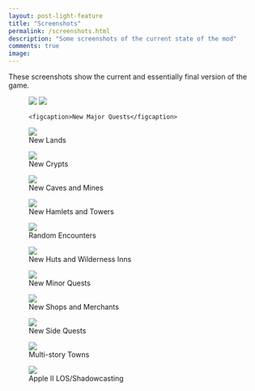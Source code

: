 ```yaml
---
layout: post-light-feature
title: "Screenshots"
permalink: /screenshots.html
description: "Some screenshots of the current state of the mod"
comments: true
image:
---
```


These screenshots show the current and essentially final version of the game. 

<figure class="frame" data-tilt style="transform-style: preserve-3d">
	<img class="ScrollRev top" src="{{ site.url }}/images/major_quests.png" />
	<img class="ScrollRev bottom" style="transform: translateZ(20px)" src="{{ site.url }}/images/screenshot_frame.png" />

	<figcaption>New Major Quests</figcaption>
</figure>
<figure>
	<img class="ScrollRev" data-tilt src="{{ site.url }}/images/new_land.png" />
	<figcaption>New Lands</figcaption>
</figure>
<figure>
	<img class="ScrollRev" data-tilt src="{{ site.url }}/images/crypt_apple.png" />
	<figcaption>New Crypts</figcaption>
</figure>
<figure>
	<img class="ScrollRev" data-tilt src="{{ site.url }}/images/new_caves.png" />
	<figcaption>New Caves and Mines</figcaption>
</figure>
<figure>
	<img class="ScrollRev" data-tilt src="{{ site.url }}/images/river_village_apple.png" />
	<figcaption>New Hamlets and Towers</figcaption>
</figure>
<figure>
	<img class="ScrollRev" data-tilt src="{{ site.url }}/images/random_enc.gif" />
	<figcaption>Random Encounters</figcaption>
</figure>
<figure>
	<img class="ScrollRev" data-tilt src="{{ site.url }}/images/inn.gif" />
	<figcaption>New Huts and Wilderness Inns</figcaption>
</figure>
<figure>
	<img class="ScrollRev" data-tilt src="{{ site.url }}/images/minor_quests.png" />
	<figcaption>New Minor Quests</figcaption>
</figure>
<figure>
	<img class="ScrollRev" data-tilt src="{{ site.url }}/images/ship_shop.png" />
	<figcaption>New Shops and Merchants</figcaption>
</figure>
<figure>
	<img class="ScrollRev" data-tilt src="{{ site.url }}/images/side_quests.png" />
	<figcaption>New Side Quests</figcaption>
</figure>
<figure>
	<img class="ScrollRev" data-tilt src="{{ site.url }}/images/castle_roof_apple.png" />
	<figcaption>Multi-story Towns</figcaption>
</figure>
<figure>
	<img class="ScrollRev" data-tilt src="{{ site.url }}/images/apple2mode5.gif" />
	<figcaption>Apple II LOS/Shadowcasting</figcaption>
</figure>


<!--<figure class="card">
	<img src="{{ site.url }}/images/title.jpg" alt="Card Back">
    	<img class="img-top" data-tilt src="{{ site.url }}/images/title_apple.png" alt="Card Front">
	<figcaption>New fancy title screen, and title</figcaption>
</figure>
<figure class="card">
	<img src="{{ site.url }}/images/random_enc.gif">
	<img class="img-top" data-tilt src="{{ site.url }}/images/random_enc.gif">
	<figcaption>Random Encounters</figcaption>
</figure>
<figure class="card">
	<img src="{{ site.url }}/images/dungeon_1.jpg">
	<img class="img-top" data-tilt src="{{ site.url }}/images/dungeon_1_apple.png">
	<figcaption>Um...whoa...too difficult?</figcaption>
</figure>
<figure class="card">
	<img src="{{ site.url }}/images/empath_view.png" />
	<img class="img-top" data-tilt src="{{ site.url }}/images/empath_view_apple.png" />
	<figcaption>Okay, that definitely looks like a secret passage.</figcaption>
</figure>
<figure class="card">
	<img src="{{ site.url }}/images/castle_roof.png" />
	<img class="img-top" data-tilt src="{{ site.url }}/images/castle_roof_apple.png" />
	<figcaption>Here are, up on a roof, talking with...guard.</figcaption>
</figure>
<figure class="card">
	<img src="{{ site.url }}/images/dragon.gif" />
	<img class="img-top" data-tilt src="{{ site.url }}/images/dragon_apple.gif" />
	<figcaption>Houston, we have dragons, I repeat, we have dragons.</figcaption>
</figure>
<figure class="card">
	<img src="{{ site.url }}/images/river_village.png" />
	<img class="img-top" data-tilt src="{{ site.url }}/images/river_village_apple.png" />
	<figcaption>A village situated beside a river along the western coast of Britannia</figcaption>
</figure>
<figure class="card">
	<img src="{{ site.url }}/images/valley_village.png" />
	<img class="img-top" data-tilt src="{{ site.url }}/images/valley_village_apple.png" />
	<figcaption>A village in a valley of the Serpent's Spine mountains</figcaption>
</figure>
<figure class="card">
 	<img src="{{ site.url }}/images/jhelom.png" />
	<img class="img-top" data-tilt src="{{ site.url }}/images/jhelom_apple.png" />
	<figcaption>A view from the second floor in Jhelom</figcaption>
</figure>
<figure class="card">
 	<img src="{{ site.url }}/images/crypt.jpg" />
	<img class="img-top" data-tilt src="{{ site.url }}/images/crypt_apple.png" />
	<figcaption>Entering a crypt</figcaption>
</figure>-->
